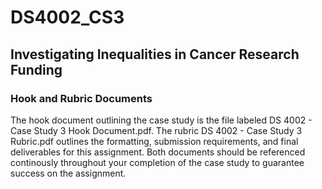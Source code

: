 # DS4002_CS3 
## Investigating Inequalities in Cancer Research Funding
### Hook and Rubric Documents 
The hook document outlining the case study is the file labeled DS 4002 - Case Study 3 Hook Document.pdf. The rubric DS 4002 - Case Study 3 Rubric.pdf outlines the formatting, submission requirements, and final deliverables for this assignment. Both documents should be referenced continously throughout your completion of the case study to guarantee success on the assignment. 
